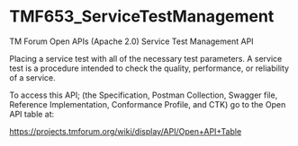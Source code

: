 # TMF653_ServiceTestManagement
TM Forum Open APIs (Apache 2.0) Service Test Management API

Placing a service test with all of the necessary test parameters. A service test
is a procedure intended to check the quality, performance, or reliability of a service.

To access this API; (the Specification, Postman Collection, Swagger file, 
Reference Implementation, Conformance Profile, and CTK) go to the Open API table at:

https://projects.tmforum.org/wiki/display/API/Open+API+Table
